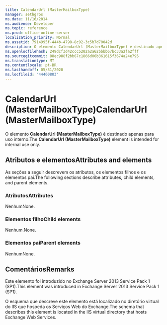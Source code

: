 ```yaml
---
title: CalendarUrl (MasterMailboxType)
manager: sethgros
ms.date: 11/16/2014
ms.audience: Developer
ms.topic: reference
ms.prod: office-online-server
localization_priority: Normal
ms.assetid: 7914995f-444b-4798-8c92-3c5b7d70042d
description: O elemento CalendarUrl (MasterMailboxType) é destinado apenas para uso interno.
ms.openlocfilehash: 249dcf3d42ccc5202a2a62bbbb67bc33a2fa2fff
ms.sourcegitcommit: 88ec988f2bb67c1866d06b361615f3674a24e795
ms.translationtype: MT
ms.contentlocale: pt-BR
ms.lasthandoff: 05/31/2020
ms.locfileid: "44460803"
---
```

# <a name="calendarurl-mastermailboxtype"></a><span data-ttu-id="94cac-103">CalendarUrl (MasterMailboxType)</span><span class="sxs-lookup"><span data-stu-id="94cac-103">CalendarUrl (MasterMailboxType)</span></span>

<span data-ttu-id="94cac-104">O elemento **CalendarUrl (MasterMailboxType)** é destinado apenas para uso interno.</span><span class="sxs-lookup"><span data-stu-id="94cac-104">The **CalendarUrl (MasterMailboxType)** element is intended for internal use only.</span></span> 

## <a name="attributes-and-elements"></a><span data-ttu-id="94cac-105">Atributos e elementos</span><span class="sxs-lookup"><span data-stu-id="94cac-105">Attributes and elements</span></span>

<span data-ttu-id="94cac-106">As seções a seguir descrevem os atributos, os elementos filhos e os elementos pai.</span><span class="sxs-lookup"><span data-stu-id="94cac-106">The following sections describe attributes, child elements, and parent elements.</span></span>
  
### <a name="attributes"></a><span data-ttu-id="94cac-107">Atributos</span><span class="sxs-lookup"><span data-stu-id="94cac-107">Attributes</span></span>

<span data-ttu-id="94cac-108">Nenhum</span><span class="sxs-lookup"><span data-stu-id="94cac-108">None.</span></span>
  
### <a name="child-elements"></a><span data-ttu-id="94cac-109">Elementos filho</span><span class="sxs-lookup"><span data-stu-id="94cac-109">Child elements</span></span>

<span data-ttu-id="94cac-110">Nenhum.</span><span class="sxs-lookup"><span data-stu-id="94cac-110">None.</span></span>
  
### <a name="parent-elements"></a><span data-ttu-id="94cac-111">Elementos pai</span><span class="sxs-lookup"><span data-stu-id="94cac-111">Parent elements</span></span>

<span data-ttu-id="94cac-112">Nenhum</span><span class="sxs-lookup"><span data-stu-id="94cac-112">None.</span></span>
  
## <a name="remarks"></a><span data-ttu-id="94cac-113">Comentários</span><span class="sxs-lookup"><span data-stu-id="94cac-113">Remarks</span></span>

<span data-ttu-id="94cac-114">Este elemento foi introduzido no Exchange Server 2013 Service Pack 1 (SP1).</span><span class="sxs-lookup"><span data-stu-id="94cac-114">This element was introduced in Exchange Server 2013 Service Pack 1 (SP1).</span></span>
  
<span data-ttu-id="94cac-115">O esquema que descreve este elemento está localizado no diretório virtual do IIS que hospeda os Serviços Web do Exchange.</span><span class="sxs-lookup"><span data-stu-id="94cac-115">The schema that describes this element is located in the IIS virtual directory that hosts Exchange Web Services.</span></span>
  

